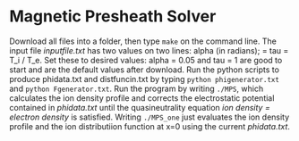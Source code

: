 # Magnetic Presheath Solver 

Download all files into a folder, then type `make` on the command line.
The input file _inputfile.txt_ has two values on two lines: alpha (in radians); = tau = T_i / T_e.
Set these to desired values: alpha = 0.05 and tau = 1 are good to start and are the default values after download.
Run the python scripts to produce phidata.txt and distfuncin.txt by typing `python phigenerator.txt` and `python Fgenerator.txt`.
Run the program by writing `./MPS`, which calculates the ion density profile and corrects the electrostatic potential contained in _phidata.txt_ until the quasineutrality equation _ion density = electron density_ is satisfied.
Writing `./MPS_one` just evaluates the ion density profile and the ion distributiion function at x=0 using the current _phidata.txt_.
